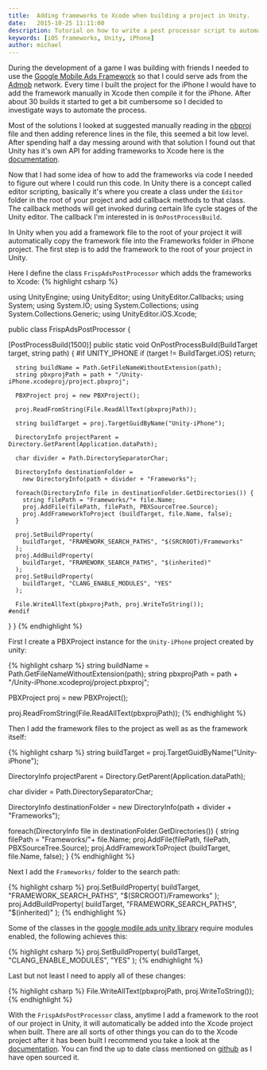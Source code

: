 ```yaml
---
title:  Adding frameworks to Xcode when building a project in Unity.
date:   2015-10-25 11:11:00
description: Tutorial on how to write a post processor script to automatically add iOS frameworks when building an iPhone project in Unity.
keywords: [iOS frameworks, Unity, iPhone]
author: michael
---
```


During the development of a game I was building with friends I needed to use the <a target="_blank" href="https://developers.google.com/admob/ios/download#downloadios">Google Mobile Ads Framework</a> so that I could serve ads from the <a target="_blank" href="http://www.google.com.au/admob/">Admob</a> network. Every time I built the project for the iPhone I would have to add the framework manually in Xcode then compile it for the iPhone. After about 30 builds it started to get a bit cumbersome so I decided to investigate ways to automate the process.

Most of the solutions I looked at suggested manually reading in the <a target="_blank" href="http://www.file-extensions.org/pbproj-file-extension">pbproj</a> file and then adding reference lines in the file, this seemed a bit low level. After spending half a day messing around with that solution I found out that Unity has it's own API for adding frameworks to Xcode here is the <a target="_blank" href="http://docs.unity3d.com/ScriptReference/iOS.Xcode.PBXProject.html">documentation</a>.

Now that I had some idea of how to add the frameworks via code I needed to figure out where I could run this code. In Unity there is a concept called editor scripting, basically it's where you create a class under the ```Editor``` folder in the root of your project and add callback methods to that class. The callback methods will get invoked during certain life cycle stages of the Unity editor. The callback I'm interested in is ```OnPostProcessBuild```.

In Unity when you add a framework file to the root of your project it will automatically copy the framework file into the Frameworks folder in iPhone project. The first step is to add the framework to the root of your project in Unity.

Here I define the class ```FrispAdsPostProcessor``` which adds the frameworks to Xcode:
{% highlight csharp %}

using UnityEngine;
using UnityEditor;
using UnityEditor.Callbacks;
using System;
using System.IO;
using System.Collections;
using System.Collections.Generic;
using UnityEditor.iOS.Xcode;

public class FrispAdsPostProcessor {

  [PostProcessBuild(1500)]
  public static void OnPostProcessBuild(BuildTarget target, string path) {
    #if UNITY_IPHONE
      if (target != BuildTarget.iOS) return;

      string buildName = Path.GetFileNameWithoutExtension(path);
      string pbxprojPath = path + "/Unity-iPhone.xcodeproj/project.pbxproj";

      PBXProject proj = new PBXProject();
      
      proj.ReadFromString(File.ReadAllText(pbxprojPath));

      string buildTarget = proj.TargetGuidByName("Unity-iPhone");

      DirectoryInfo projectParent = Directory.GetParent(Application.dataPath);

      char divider = Path.DirectorySeparatorChar;

      DirectoryInfo destinationFolder =
        new DirectoryInfo(path + divider + "Frameworks");
    
      foreach(DirectoryInfo file in destinationFolder.GetDirectories()) {
        string filePath = "Frameworks/"+ file.Name;
        proj.AddFile(filePath, filePath, PBXSourceTree.Source);
        proj.AddFrameworkToProject (buildTarget, file.Name, false);
      }

      proj.SetBuildProperty(
        buildTarget, "FRAMEWORK_SEARCH_PATHS", "$(SRCROOT)/Frameworks"
      );
      proj.AddBuildProperty(
        buildTarget, "FRAMEWORK_SEARCH_PATHS", "$(inherited)"
      );
      proj.SetBuildProperty(
        buildTarget, "CLANG_ENABLE_MODULES", "YES"
      );

      File.WriteAllText(pbxprojPath, proj.WriteToString());
    #endif
  }
}
{% endhighlight %}

First I create a PBXProject instance for the ```Unity-iPhone``` project created by unity:

{% highlight csharp %}
string buildName = Path.GetFileNameWithoutExtension(path);
string pbxprojPath = path + "/Unity-iPhone.xcodeproj/project.pbxproj";

PBXProject proj = new PBXProject();

proj.ReadFromString(File.ReadAllText(pbxprojPath));
{% endhighlight %}

Then I add the framework files to the project as well as as the framework itself:

{% highlight csharp %}
string buildTarget = proj.TargetGuidByName("Unity-iPhone");

DirectoryInfo projectParent = Directory.GetParent(Application.dataPath);

char divider = Path.DirectorySeparatorChar;

DirectoryInfo destinationFolder = 
  new DirectoryInfo(path + divider + "Frameworks");

foreach(DirectoryInfo file in destinationFolder.GetDirectories()) {
  string filePath = "Frameworks/"+ file.Name;
  proj.AddFile(filePath, filePath, PBXSourceTree.Source);
  proj.AddFrameworkToProject (buildTarget, file.Name, false);
}
{% endhighlight %}

Next I add the ```Frameworks/``` folder to the search path:

{% highlight csharp %}
proj.SetBuildProperty(
  buildTarget, "FRAMEWORK_SEARCH_PATHS", "$(SRCROOT)/Frameworks"
);
proj.AddBuildProperty(
  buildTarget, "FRAMEWORK_SEARCH_PATHS", "$(inherited)"
);
{% endhighlight %}

Some of the classes in the <a target="_blank" href="https://github.com/googleads/googleads-mobile-unity">google modile ads unity library</a> require modules enabled, the following achieves this:

{% highlight csharp %}
proj.SetBuildProperty(
  buildTarget, "CLANG_ENABLE_MODULES", "YES"
);
{% endhighlight %}

Last but not least I need to apply all of these changes:

{% highlight csharp %}
File.WriteAllText(pbxprojPath, proj.WriteToString());
{% endhighlight %}

With the ```FrispAdsPostProcessor``` class, anytime I add a framework to the root of our project in Unity, it will automatically be added into the Xcode project when built. There are all sorts of other things you can do to the Xcode project after it has been built I recommend you take a look at the <a target="_blank" href="http://docs.unity3d.com/ScriptReference/iOS.Xcode.PBXProject.html">documentation</a>. You can find the up to date class mentioned on <a target="_blank" href="https://github.com/frispgames/frisp-ads-unity-asset/blob/master/Assets/Editor/FrispAds/FrispAdsPostProcessor.cs">github</a> as I have open sourced it.



